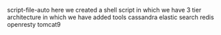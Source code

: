 <h>script-file-auto</h>
<h>here we created a shell script in which we have 3 tier architecture in which we have added tools cassandra elastic search redis openresty tomcat9</h>
